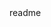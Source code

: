 <snippet>
  <content><![CDATA[
# ${Harlem Dreams}
TODO: Project was for a Show Ball team based in California. They travel around the country and world and perform shows for family outtings.
## Installation
    Was installed using Ubuntu 16.04
![Dream Site1](./site/pic1.png/)
![Cont'd](./site/pic2.png/)
![Con'd](./site/pic3.png/)
]]></content>
  <tabTrigger>readme</tabTrigger>
</snippet>